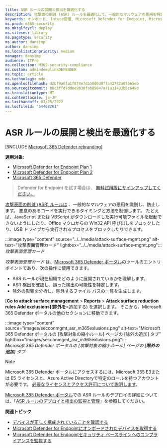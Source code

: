 ```yaml
---
title: ASR ルールの展開と検出を最適化する
description: 攻撃面の削減 (ASR) ルールを最適化して、一般的なマルウェアの悪用を特定して防止します。
keywords: オンボード, Intune管理, Microsoft Defender for Endpoint, Microsoft Defender, Windows Defender, 攻撃面の削減, ASR, セキュリティ ベースライン
ms.prod: m365-security
ms.mktglfcycl: deploy
ms.sitesec: library
ms.pagetype: security
ms.author: dansimp
author: dansimp
ms.localizationpriority: medium
manager: dansimp
audience: ITPro
ms.collection: M365-security-compliance
ms.custom: admindeeplinkDEFENDER
ms.topic: article
ms.technology: mde
ms.openlocfilehash: d2bf9a6fa1f874e7d550d0d0f7a42742a07665eb
ms.sourcegitcommit: b0c3ffd7ddee9b30fab85047a71a31483b5c649b
ms.translationtype: MT
ms.contentlocale: ja-JP
ms.lasthandoff: 03/25/2022
ms.locfileid: "64468261"
---
```

# <a name="optimize-asr-rule-deployment-and-detections"></a>ASR ルールの展開と検出を最適化する

[!INCLUDE [Microsoft 365 Defender rebranding](../../includes/microsoft-defender.md)]

**適用対象:**
- [Microsoft Defender for Endpoint Plan 1](https://go.microsoft.com/fwlink/p/?linkid=2154037)
- [Microsoft Defender for Endpoint Plan 2](https://go.microsoft.com/fwlink/p/?linkid=2154037)
- [Microsoft 365 Defender](https://go.microsoft.com/fwlink/?linkid=2118804)

> Defender for Endpoint を試す場合は、 [無料試用版にサインアップしてください。](https://www.microsoft.com/WindowsForBusiness/windows-atp?ocid=docs-wdatp-onboardconfigure-abovefoldlink)

[攻撃表面の削減 (ASR) ルールは](./attack-surface-reduction.md) 、一般的なマルウェアの悪用を識別し、防止します。 悪意のあるコードを実行できるタイミングと方法を制御します。 たとえば、JavaScript または VBScript がダウンロードした実行可能ファイルを起動できないようにしたり、Office マクロからの Win32 API 呼び出しをブロックしたり、USB ドライブから実行されるプロセスをブロックしたりできます。


:::image type="content" source="../../media/attack-surface-mgmt.png" alt-text="攻撃表面管理カード" lightbox="../../media/attack-surface-mgmt.png":::
<br>
*攻撃表面管理カード*

*攻撃表面管理カード* は、<a href="https://go.microsoft.com/fwlink/p/?linkid=2077139" target="_blank">Microsoft 365 Defender ポータル</a>のツールのエントリ ポイントであり、次の操作に使用できます。

* ASR ルールが現在組織でどのように展開されているかを理解します。
* ASR 検出を確認し、誤った検出の可能性を特定します。
* 除外の影響を分析し、除外するファイル パスの一覧を生成します。

[**Go to attack surface management** \> **Reports** \> **Attack surface reduction rules** **Add exclusions]\(除外を**\>追加する\) を選択します。 そこから、Microsoft 365 Defender ポータルの他のセクションに移動できます。

:::image type="content" source="images/secconmgmt_asr_m365exlusions.png" alt-text="Microsoft 365 Defender ポータルの [攻撃対象の縮小ルール] ページの [除外の追加] タブ" lightbox="images/secconmgmt_asr_m365exlusions.png":::<br>
*Microsoft 365 Defender ポータルの [攻撃対象の縮小ルール] ページの [**除外の追加**] タブ*

> [!NOTE]
> Microsoft 365 Defender ポータルにアクセスするには、Microsoft 365 E3または E5 ライセンスと、Azure Active Directoryで特定のロールを持つアカウントが必要です。 [必要なライセンスとアクセス許可について説明します](/office365/securitycompliance/microsoft-security-and-compliance#required-licenses-and-permissions)。

<a href="https://go.microsoft.com/fwlink/p/?linkid=2077139" target="_blank">Microsoft 365 Defender ポータル</a>での ASR ルールのデプロイの詳細については、「[ASR ルールのデプロイと検出の監視と管理](/office365/securitycompliance/monitor-devices#monitor-and-manage-asr-rule-deployment-and-detections)」を参照してください。

**関連トピック**

* [デバイスが正しく構成されていることを確認する](configure-machines.md)
* [Microsoft Defender for Endpointにオンボードされたデバイスを取得する](configure-machines-onboarding.md)
* [Microsoft Defender for Endpointセキュリティ ベースラインへのコンプライアンスを監視する](configure-machines-security-baseline.md)
